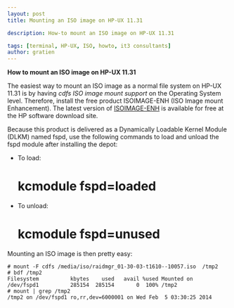 ```yaml
---
layout: post
title: Mounting an ISO image on HP-UX 11.31

description: How-to mount an ISO image on HP-UX 11.31

tags: [terminal, HP-UX, ISO, howto, it3 consultants]
author: gratien
---
```


<strong>How to mount an ISO image on HP-UX 11.31</strong>

The easiest way to mount an ISO image as a normal file system on HP-UX 11.31 is by having *cdfs ISO image mount support* on the Operating System level. Therefore, install the free product ISOIMAGE-ENH (ISO Image mount Enhancement). The latest version of [ISOIMAGE-ENH](https://h20392.www2.hp.com/portal/swdepot/displayProductInfo.do?productNumber=ISOIMAGE-ENH) is available for free at the HP software download site.

Because this product is delivered as a Dynamically Loadable Kernel Module (DLKM) named fspd, use the following commands to load and unload the fspd module after installing the depot: 

- To load:

    # kcmodule fspd=loaded

- To unload:

    # kcmodule fspd=unused


Mounting an ISO image is then pretty easy:

    # mount -F cdfs /media/iso/raidmgr_01-30-03-t1610--10057.iso  /tmp2
    # bdf /tmp2
    Filesystem          kbytes    used   avail %used Mounted on
    /dev/fspd1          285154  285154       0  100% /tmp2
    # mount | grep /tmp2
    /tmp2 on /dev/fspd1 ro,rr,dev=6000001 on Wed Feb  5 03:30:25 2014


